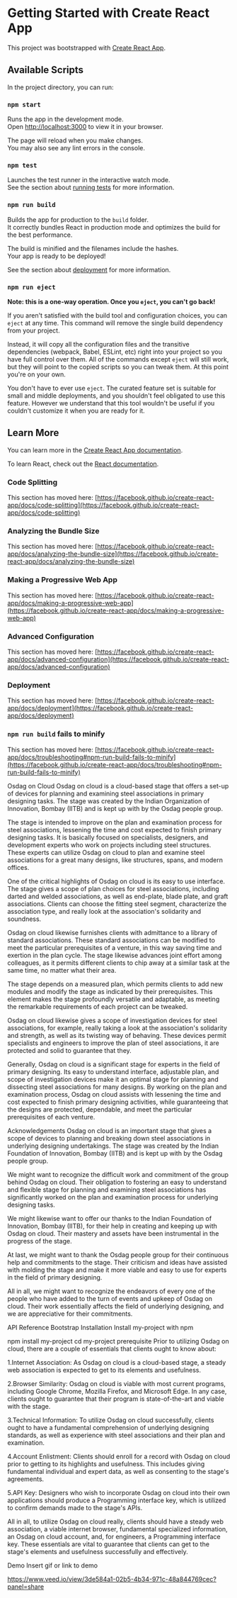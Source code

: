 # Getting Started with Create React App

This project was bootstrapped with [Create React App](https://github.com/facebook/create-react-app).

## Available Scripts

In the project directory, you can run:

### `npm start`

Runs the app in the development mode.\
Open [http://localhost:3000](http://localhost:3000) to view it in your browser.

The page will reload when you make changes.\
You may also see any lint errors in the console.

### `npm test`

Launches the test runner in the interactive watch mode.\
See the section about [running tests](https://facebook.github.io/create-react-app/docs/running-tests) for more information.

### `npm run build`

Builds the app for production to the `build` folder.\
It correctly bundles React in production mode and optimizes the build for the best performance.

The build is minified and the filenames include the hashes.\
Your app is ready to be deployed!

See the section about [deployment](https://facebook.github.io/create-react-app/docs/deployment) for more information.

### `npm run eject`

**Note: this is a one-way operation. Once you `eject`, you can't go back!**

If you aren't satisfied with the build tool and configuration choices, you can `eject` at any time. This command will remove the single build dependency from your project.

Instead, it will copy all the configuration files and the transitive dependencies (webpack, Babel, ESLint, etc) right into your project so you have full control over them. All of the commands except `eject` will still work, but they will point to the copied scripts so you can tweak them. At this point you're on your own.

You don't have to ever use `eject`. The curated feature set is suitable for small and middle deployments, and you shouldn't feel obligated to use this feature. However we understand that this tool wouldn't be useful if you couldn't customize it when you are ready for it.

## Learn More

You can learn more in the [Create React App documentation](https://facebook.github.io/create-react-app/docs/getting-started).

To learn React, check out the [React documentation](https://reactjs.org/).

### Code Splitting

This section has moved here: [https://facebook.github.io/create-react-app/docs/code-splitting](https://facebook.github.io/create-react-app/docs/code-splitting)

### Analyzing the Bundle Size

This section has moved here: [https://facebook.github.io/create-react-app/docs/analyzing-the-bundle-size](https://facebook.github.io/create-react-app/docs/analyzing-the-bundle-size)

### Making a Progressive Web App

This section has moved here: [https://facebook.github.io/create-react-app/docs/making-a-progressive-web-app](https://facebook.github.io/create-react-app/docs/making-a-progressive-web-app)

### Advanced Configuration

This section has moved here: [https://facebook.github.io/create-react-app/docs/advanced-configuration](https://facebook.github.io/create-react-app/docs/advanced-configuration)

### Deployment

This section has moved here: [https://facebook.github.io/create-react-app/docs/deployment](https://facebook.github.io/create-react-app/docs/deployment)

### `npm run build` fails to minify

This section has moved here: [https://facebook.github.io/create-react-app/docs/troubleshooting#npm-run-build-fails-to-minify](https://facebook.github.io/create-react-app/docs/troubleshooting#npm-run-build-fails-to-minify)


Osdag on Cloud
Osdag on cloud is a cloud-based stage that offers a set-up of devices for planning and examining steel associations in primary designing tasks. The stage was created by the Indian Organization of Innovation, Bombay (IITB) and is kept up with by the Osdag people group.

The stage is intended to improve on the plan and examination process for steel associations, lessening the time and cost expected to finish primary designing tasks. It is basically focused on specialists, designers, and development experts who work on projects including steel structures. These experts can utilize Osdag on cloud to plan and examine steel associations for a great many designs, like structures, spans, and modern offices.

One of the critical highlights of Osdag on cloud is its easy to use interface. The stage gives a scope of plan choices for steel associations, including darted and welded associations, as well as end-plate, blade plate, and graft associations. Clients can choose the fitting steel segment, characterize the association type, and really look at the association's solidarity and soundness.

Osdag on cloud likewise furnishes clients with admittance to a library of standard associations. These standard associations can be modified to meet the particular prerequisites of a venture, in this way saving time and exertion in the plan cycle. The stage likewise advances joint effort among colleagues, as it permits different clients to chip away at a similar task at the same time, no matter what their area.

The stage depends on a measured plan, which permits clients to add new modules and modify the stage as indicated by their prerequisites. This element makes the stage profoundly versatile and adaptable, as meeting the remarkable requirements of each project can be tweaked.

Osdag on cloud likewise gives a scope of investigation devices for steel associations, for example, really taking a look at the association's solidarity and strength, as well as its twisting way of behaving. These devices permit specialists and engineers to improve the plan of steel associations, it are protected and solid to guarantee that they.

Generally, Osdag on cloud is a significant stage for experts in the field of primary designing. Its easy to understand interface, adjustable plan, and scope of investigation devices make it an optimal stage for planning and dissecting steel associations for many designs. By working on the plan and examination process, Osdag on cloud assists with lessening the time and cost expected to finish primary designing activities, while guaranteeing that the designs are protected, dependable, and meet the particular prerequisites of each venture.

Acknowledgements
Osdag on cloud is an important stage that gives a scope of devices to planning and breaking down steel associations in underlying designing undertakings. The stage was created by the Indian Foundation of Innovation, Bombay (IITB) and is kept up with by the Osdag people group.

We might want to recognize the difficult work and commitment of the group behind Osdag on cloud. Their obligation to fostering an easy to understand and flexible stage for planning and examining steel associations has significantly worked on the plan and examination process for underlying designing tasks.

We might likewise want to offer our thanks to the Indian Foundation of Innovation, Bombay (IITB), for their help in creating and keeping up with Osdag on cloud. Their mastery and assets have been instrumental in the progress of the stage.

At last, we might want to thank the Osdag people group for their continuous help and commitments to the stage. Their criticism and ideas have assisted with molding the stage and make it more viable and easy to use for experts in the field of primary designing.

All in all, we might want to recognize the endeavors of every one of the people who have added to the turn of events and upkeep of Osdag on cloud. Their work essentially affects the field of underlying designing, and we are appreciative for their commitments.

API Reference
Bootstrap
Installation
Install my-project with npm

  npm install my-project
  cd my-project
prerequisite
Prior to utilizing Osdag on cloud, there are a couple of essentials that clients ought to know about:

1.Internet Association: As Osdag on cloud is a cloud-based stage, a steady web association is expected to get to its elements and usefulness.

2.Browser Similarity: Osdag on cloud is viable with most current programs, including Google Chrome, Mozilla Firefox, and Microsoft Edge. In any case, clients ought to guarantee that their program is state-of-the-art and viable with the stage.

3.Technical Information: To utilize Osdag on cloud successfully, clients ought to have a fundamental comprehension of underlying designing standards, as well as experience with steel associations and their plan and examination.

4.Account Enlistment: Clients should enroll for a record with Osdag on cloud prior to getting to its highlights and usefulness. This includes giving fundamental individual and expert data, as well as consenting to the stage's agreements.

5.API Key: Designers who wish to incorporate Osdag on cloud into their own applications should produce a Programming interface key, which is utilized to confirm demands made to the stage's APIs.

All in all, to utilize Osdag on cloud really, clients should have a steady web association, a viable internet browser, fundamental specialized information, an Osdag on cloud account, and, for engineers, a Programming interface key. These essentials are vital to guarantee that clients can get to the stage's elements and usefulness successfully and effectively.

Demo
Insert gif or link to demo

https://www.veed.io/view/3de584a1-02b5-4b34-971c-48a844769cec?panel=share
